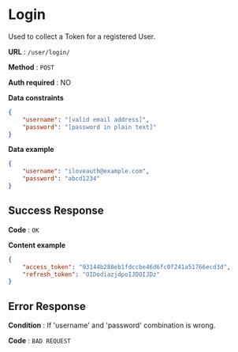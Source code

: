 # Login

Used to collect a Token for a registered User.

**URL** : `/user/login/`

**Method** : `POST`

**Auth required** : NO

**Data constraints**

```json
{
    "username": "[valid email address]",
    "password": "[password in plain text]"
}
```

**Data example**

```json
{
    "username": "iloveauth@example.com",
    "password": "abcd1234"
}
```

## Success Response

**Code** : `OK`

**Content example**

```json
{
    "access_token": "93144b288eb1fdccbe46d6fc0f241a51766ecd3d",
    "refresh_token": "OIDodiazjdpoIJDOIJDz"
}
```

## Error Response

**Condition** : If 'username' and 'password' combination is wrong.

**Code** : `BAD REQUEST`
